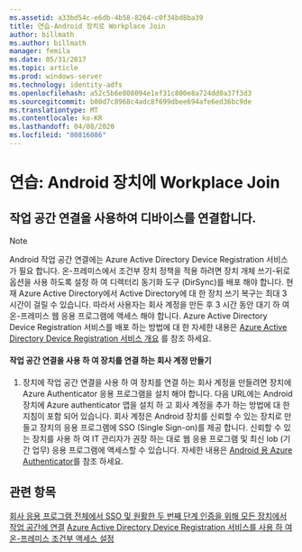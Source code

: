 ```yaml
---
ms.assetid: a33bd54c-e6db-4b58-8264-c0f34bd8ba39
title: 연습-Android 장치로 Workplace Join
author: billmath
ms.author: billmath
manager: femila
ms.date: 05/31/2017
ms.topic: article
ms.prod: windows-server
ms.technology: identity-adfs
ms.openlocfilehash: a52c5b6e808094e1ef31c800e8a724dd0a37f3d3
ms.sourcegitcommit: b00d7c8968c4adc8f699dbee694afe6ed36bc9de
ms.translationtype: MT
ms.contentlocale: ko-KR
ms.lasthandoff: 04/08/2020
ms.locfileid: "80816086"
---
```

# <a name="walkthrough-workplace-join-to-an-android-device"></a>연습: Android 장치에 Workplace Join



## <a name="join-your-device-with-workplace-join"></a>작업 공간 연결을 사용하여 디바이스를 연결합니다.

> [!NOTE]
> Android 작업 공간 연결에는 Azure Active Directory Device Registration 서비스가 필요 합니다. 온-프레미스에서 조건부 장치 정책을 적용 하려면 장치 개체 쓰기-뒤로 옵션을 사용 하도록 설정 하 여 디렉터리 동기화 도구 (DirSync)를 배포 해야 합니다. 현재 Azure Active Directory에서 Active Directory에 대 한 장치 쓰기 복구는 최대 3 시간이 걸릴 수 있습니다. 따라서 사용자는 회사 계정을 만든 후 3 시간 동안 대기 하 여 온-프레미스 웹 응용 프로그램에 액세스 해야 합니다. Azure Active Directory Device Registration 서비스를 배포 하는 방법에 대 한 자세한 내용은 [Azure Active Directory Device Registration 서비스 개요](https://msdn.microsoft.com/library/azure/dn788908.aspx) 를 참조 하세요.

#### <a name="create-a-work-account-that-joins-your-device-with-workplace-join"></a>작업 공간 연결을 사용 하 여 장치를 연결 하는 회사 계정 만들기

1.  장치에 작업 공간 연결을 사용 하 여 장치를 연결 하는 회사 계정을 만들려면 장치에 Azure Authenticator 응용 프로그램을 설치 해야 합니다. 다음 URL에는 Android 장치에 Azure authenticator 앱을 설치 하 고 회사 계정을 추가 하는 방법에 대 한 지침이 포함 되어 있습니다. 회사 계정은 Android 장치를 신뢰할 수 있는 장치로 만들고 장치의 응용 프로그램에 SSO (Single Sign-on)를 제공 합니다. 신뢰할 수 있는 장치를 사용 하 여 IT 관리자가 권장 하는 대로 웹 응용 프로그램 및 최신 lob (기간 업무) 응용 프로그램에 액세스할 수 있습니다. 자세한 내용은 [Android 용 Azure Authenticator](https://docs.microsoft.com/azure/multi-factor-authentication/end-user/microsoft-authenticator-app-how-to)를 참조 하세요.

## <a name="see-also"></a>관련 항목
[회사 응용 프로그램 전체에서 SSO 및 원활한 두 번째 단계 인증을 위해 모든 장치에서 작업 공간에 연결](Join-to-Workplace-from-Any-Device-for-SSO-and-Seamless-Second-Factor-Authentication-Across-Company-Applications.md)
[Azure Active Directory Device Registration 서비스를 사용 하 여 온-프레미스 조건부 액세스 설정](https://docs.microsoft.com/azure/active-directory/active-directory-device-registration-on-premises-setup)


